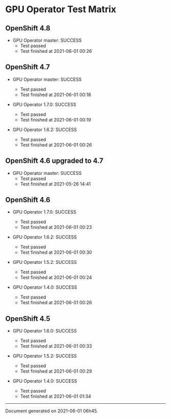 
GPU Operator Test Matrix
========================

OpenShift 4.8
-------------

* GPU Operator master: SUCCESS
  - Test passed
  - Test finished at 2021-06-01 00:26

OpenShift 4.7
-------------

* GPU Operator master: SUCCESS
  - Test passed
  - Test finished at 2021-06-01 00:18

* GPU Operator 1.7.0: SUCCESS
  - Test passed
  - Test finished at 2021-06-01 00:19

* GPU Operator 1.6.2: SUCCESS
  - Test passed
  - Test finished at 2021-06-01 00:26

OpenShift 4.6 upgraded to 4.7
-----------------------------

* GPU Operator master: SUCCESS
  - Test passed
  - Test finished at 2021-05-26 14:41

OpenShift 4.6
-------------

* GPU Operator 1.7.0: SUCCESS
  - Test passed
  - Test finished at 2021-06-01 00:23

* GPU Operator 1.6.2: SUCCESS
  - Test passed
  - Test finished at 2021-06-01 00:30

* GPU Operator 1.5.2: SUCCESS
  - Test passed
  - Test finished at 2021-06-01 00:24

* GPU Operator 1.4.0: SUCCESS
  - Test passed
  - Test finished at 2021-06-01 00:26

OpenShift 4.5
-------------

* GPU Operator 1.6.0: SUCCESS
  - Test passed
  - Test finished at 2021-06-01 00:33

* GPU Operator 1.5.2: SUCCESS
  - Test passed
  - Test finished at 2021-06-01 00:29

* GPU Operator 1.4.0: SUCCESS
  - Test passed
  - Test finished at 2021-06-01 01:34


---
Document generated on 2021-06-01 06h45.
